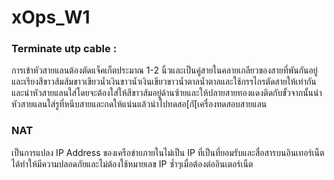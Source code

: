 # xOps_W1
### Terminate utp cable :
การเข้าหัวสายแลนต้องตัดแจ็คเก็ตประมาณ 1-2 นิ้วและเป็นคู่สายในคลายเกลียวของสายที่พันกันอยู่และเรียงสีขาวส้มส้มขาวเขียวน้ำเงินขาวน้ำเงินเขียวขาวน้ำตาลน้ำตาลและใช้กรรไกรตัดสายให้เท่ากันและนำหัวสายแลนใส่โดยจะต้องใส่ให้สีขาวส้มอยู่ด้านซ้ายและให้ปลายสายทองแดงติดกับขั้วจากนั้นนำหัวสายแลนใส่รูที่หนีบสายและกดให้แน่นแล้วนำไปทดสอ[กั[เครื่องทดสอบสายแลน
### NAT
เป็นการแปลง IP Address ของเครือข่ายภายในไม่เป็น IP ที่เป็นที่ยอมรับและสื่อสารบนอินเทอร์เน็ตได้ทำให้มีความปลอดภัยและไม่ต้องใช้หมายเลข IP ซ้ำๆเมื่อต้องต่ออินเตอร์เน็ต
